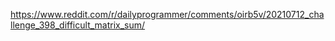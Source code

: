 https://www.reddit.com/r/dailyprogrammer/comments/oirb5v/20210712_challenge_398_difficult_matrix_sum/
